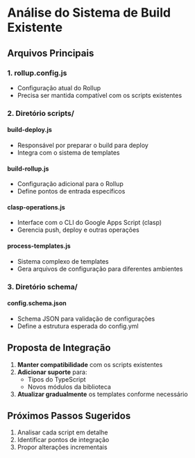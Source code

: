 # Análise do Sistema de Build Existente

## Arquivos Principais

### 1. rollup.config.js

- Configuração atual do Rollup
- Precisa ser mantida compatível com os scripts existentes

### 2. Diretório scripts/

#### build-deploy.js

- Responsável por preparar o build para deploy
- Integra com o sistema de templates

#### build-rollup.js

- Configuração adicional para o Rollup
- Define pontos de entrada específicos

#### clasp-operations.js

- Interface com o CLI do Google Apps Script (clasp)
- Gerencia push, deploy e outras operações

#### process-templates.js

- Sistema complexo de templates
- Gera arquivos de configuração para diferentes ambientes

### 3. Diretório schema/

#### config.schema.json

- Schema JSON para validação de configurações
- Define a estrutura esperada do config.yml

## Proposta de Integração

1. **Manter compatibilidade** com os scripts existentes
2. **Adicionar suporte** para:
   - Tipos do TypeScript
   - Novos módulos da biblioteca
3. **Atualizar gradualmente** os templates conforme necessário

## Próximos Passos Sugeridos

1. Analisar cada script em detalhe
2. Identificar pontos de integração
3. Propor alterações incrementais
